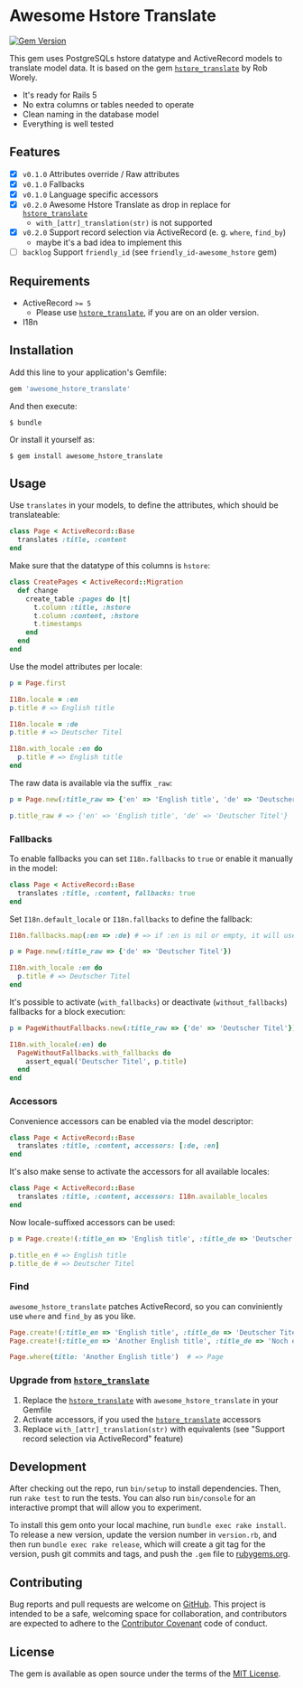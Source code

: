 # Awesome Hstore Translate
[![Gem Version](https://badge.fury.io/rb/awesome_hstore_translate.svg)](https://badge.fury.io/rb/awesome_hstore_translate)

This gem uses PostgreSQLs hstore datatype and ActiveRecord models to translate model data. It is based on the gem
[`hstore_translate`](https://github.com/Leadformance/hstore_translate) by Rob Worely.

 - It's ready for Rails 5
 - No extra columns or tables needed to operate
 - Clean naming in the database model
 - Everything is well tested

## Features
 - [x] `v0.1.0` Attributes override / Raw attributes
 - [x] `v0.1.0` Fallbacks
 - [x] `v0.1.0` Language specific accessors
 - [x] `v0.2.0` Awesome Hstore Translate as drop in replace for [`hstore_translate`](https://github.com/Leadformance/hstore_translate)
   - `with_[attr]_translation(str)` is not supported
 - [x] `v0.2.0` Support record selection via ActiveRecord (e. g. `where`, `find_by`)
   - maybe it's a bad idea to implement this
 - [ ] `backlog` Support `friendly_id` (see `friendly_id-awesome_hstore` gem)

## Requirements
 - ActiveRecord `>= 5`
   - Please use [`hstore_translate`](https://github.com/Leadformance/hstore_translate), if you are on an older version.
 - I18n

## Installation
Add this line to your application's Gemfile:

```ruby
gem 'awesome_hstore_translate'
```

And then execute:

    $ bundle

Or install it yourself as:

    $ gem install awesome_hstore_translate

## Usage
Use `translates` in your models, to define the attributes, which should be translateable:
```ruby
class Page < ActiveRecord::Base
  translates :title, :content
end
```
Make sure that the datatype of this columns is `hstore`:
```ruby
class CreatePages < ActiveRecord::Migration
  def change
    create_table :pages do |t|
      t.column :title, :hstore
      t.column :content, :hstore
      t.timestamps
    end
  end
end
```

Use the model attributes per locale:
```ruby
p = Page.first

I18n.locale = :en
p.title # => English title

I18n.locale = :de
p.title # => Deutscher Titel

I18n.with_locale :en do
  p.title # => English title
end
```

The raw data is available via the suffix `_raw`:
```ruby
p = Page.new(:title_raw => {'en' => 'English title', 'de' => 'Deutscher Titel'})

p.title_raw # => {'en' => 'English title', 'de' => 'Deutscher Titel'}
```


### Fallbacks
To enable fallbacks you can set `I18n.fallbacks` to `true` or enable it manually in the model:
```ruby
class Page < ActiveRecord::Base
  translates :title, :content, fallbacks: true
end
```

Set `I18n.default_locale` or `I18n.fallbacks` to define the fallback:
```ruby
I18n.fallbacks.map(:en => :de) # => if :en is nil or empty, it will use :de

p = Page.new(:title_raw => {'de' => 'Deutscher Titel'})

I18n.with_locale :en do
  p.title # => Deutscher Titel
end
```

It's possible to activate (`with_fallbacks`) or deactivate (`without_fallbacks`) fallbacks for a block execution:
```ruby
p = PageWithoutFallbacks.new(:title_raw => {'de' => 'Deutscher Titel'})

I18n.with_locale(:en) do
  PageWithoutFallbacks.with_fallbacks do
    assert_equal('Deutscher Titel', p.title)
  end
end
```

### Accessors
Convenience accessors can be enabled via the model descriptor:
```ruby
class Page < ActiveRecord::Base
  translates :title, :content, accessors: [:de, :en]
end
```

It's also make sense to activate the accessors for all available locales:
```ruby
class Page < ActiveRecord::Base
  translates :title, :content, accessors: I18n.available_locales
end
```

Now locale-suffixed accessors can be used:
```ruby
p = Page.create!(:title_en => 'English title', :title_de => 'Deutscher Titel')

p.title_en # => English title
p.title_de # => Deutscher Titel
```

### Find
`awesome_hstore_translate` patches ActiveRecord, so you can conviniently use `where` and `find_by` as you like.
```ruby
Page.create!(:title_en => 'English title', :title_de => 'Deutscher Titel')
Page.create!(:title_en => 'Another English title', :title_de => 'Noch ein Deutscher Titel')

Page.where(title: 'Another English title')  # => Page
```


### Upgrade from [`hstore_translate`](https://github.com/Leadformance/hstore_translate)
1. Replace the [`hstore_translate`](https://github.com/Leadformance/hstore_translate) with `awesome_hstore_translate` in your Gemfile
1. Activate accessors, if you used the [`hstore_translate`](https://github.com/Leadformance/hstore_translate) accessors
1. Replace `with_[attr]_translation(str)` with equivalents (see "Support record selection via ActiveRecord" feature)

## Development
After checking out the repo, run `bin/setup` to install dependencies. Then, run `rake test` to run the tests. You can also run `bin/console` for an interactive prompt that will allow you to experiment.

To install this gem onto your local machine, run `bundle exec rake install`. To release a new version, update the version number in `version.rb`, and then run `bundle exec rake release`, which will create a git tag for the version, push git commits and tags, and push the `.gem` file to [rubygems.org](https://rubygems.org).

## Contributing
Bug reports and pull requests are welcome on [GitHub](https://github.com/openscript/awesome_hstore_translate). This project is intended to be a safe, welcoming space for collaboration, and contributors are expected to adhere to the [Contributor Covenant](http://contributor-covenant.org) code of conduct.


## License
The gem is available as open source under the terms of the [MIT License](http://opensource.org/licenses/MIT).

